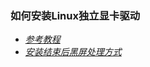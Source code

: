 ### 如何安装Linux独立显卡驱动
* [*参考教程*](https://blog.csdn.net/feishicheng/article/details/70662094)  
* [*安装结束后黑屏处理方式*](https://blog.csdn.net/baidu_37071386/article/details/78882062)
